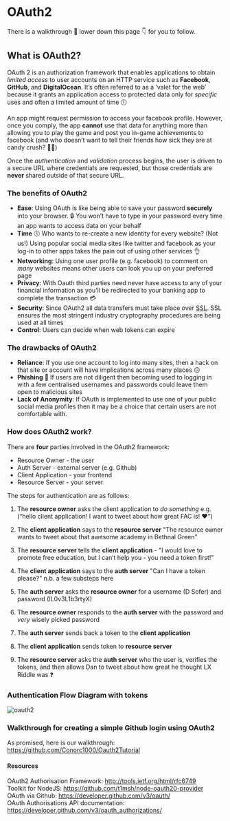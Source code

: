 # OAuth2

There is a walkthrough :walking: lower down this page :point_down: for you to follow.

## What is OAuth2?

OAuth 2 is an authorization framework that enables applications to obtain *limited access* to user accounts on an HTTP service such as **Facebook**, **GitHub**, and **DigitalOcean**. It’s often referred to as a ‘valet for the web’ because it grants an application access to protected data only for *specific* uses and often a limited amount of time :clock6:

An app might request permission to access your facebook profile. However, once you comply, the app **cannot** use that data for anything more than allowing you to play the game and post you in-game achievements to facebook (and  who doesn’t want to tell their friends how sick they are at candy crush? :candy::candy:)

Once the *authentication* and *validation* process begins, the user is driven to a secure URL where credentials are requested, but those credentials are **never** shared outside of that secure URL.

### The benefits of OAuth2

* **Ease**: Using OAuth is like being able to save your password **securely** into your browser. :lock: You won’t have to type in your password every time an app wants to access data on your behalf
* **Time** :clock5: Who wants to re-create a new identity for every website? (Not us!) Using popular social media sites like twitter and facebook as your log-in to other apps takes the pain out of using other services :ok_hand:
* **Networking**: Using one user profile (e.g. facebook) to comment on *many* websites means other users can look you up on your preferred page
* **Privacy**: With Oauth third parties need never have access to any of your financial information as you’ll be redirected to your banking app to complete the transaction :credit_card:
* **Security**: Since OAuth2 all data transfers must take place over [SSL](https://www.instantssl.com/ssl.html).  SSL ensures the most stringent industry cryptography procedures are being used at all times
* **Control**: Users can decide when web tokens can expire

### The drawbacks of OAuth2

* **Reliance**: If you use one account to log into many sites, then a hack on that site or account will have implications across many places :confounded:
* **Phishing** :fishing_pole_and_fish: If users are not diligent then becoming used to logging in with a few centralised usernames and passwords could leave them open to malicious sites
* **Lack of Anonymity**: If OAuth is implemented to use one of your public social media profiles then it may be a choice that certain users are not comfortable with.

### How does OAuth2 work?

There are **four** parties involved in the OAuth2 framework:

* Resource Owner - the user   
* Auth Server - external server (e.g. Github)  
* Client Application - your frontend  
* Resource Server - your server  

The steps for authentication are as follows:

1) The **resource owner** asks the client application to *do something* e.g. (“hello client application! I want to tweet about how great FAC is! :heart:”)  

2) The **client application** says to the **resource server** "The resource owner wants to tweet about that awesome academy in Bethnal Green"  

3) The **resource server** tells the **client application** - "I would love to promote free education, but I can’t help you - you need a token first!"  

4) The **client application** says to the **auth server** "Can I have a token please?" n.b. a few substeps here  

5) The **auth server** asks the **resource owner** for a username (D Sofer) and password (IL0v3L1b3rtyX)  

6) The **resource owner** responds to the **auth server** with the password and *very* wisely picked password  

7) The **auth server** sends back a token to the **client application**  

8) The **client application** sends token to **resource server**  

9) The **resource server** asks the **auth server** who the user is, verifies the tokens, and then allows Dan to tweet about how great he thought LX Riddle was :question:  

### Authentication Flow Diagram with tokens

![oauth2](https://files.gitter.im/hdrdavies/dtpx/rsz_oauth2.png)

### Walkthrough for creating a simple Github login using OAuth2

As promised, here is our walkthrough: https://github.com/Conorc1000/Oauth2Tutorial

#### Resources

OAuth2 Authorisation Framework: http://tools.ietf.org/html/rfc6749  
Toolkit for NodeJS: https://github.com/t1msh/node-oauth20-provider  
OAuth via Github: https://developer.github.com/v3/oauth/  
OAuth Authorisations API documentation: https://developer.github.com/v3/oauth_authorizations/  
